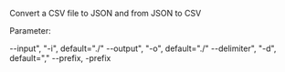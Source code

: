 Convert a CSV file to JSON and from JSON to CSV

Parameter:

--input", "-i", default="./"
--output", "-o", default="./"
--delimiter", "-d", default=","
--prefix, -prefix
